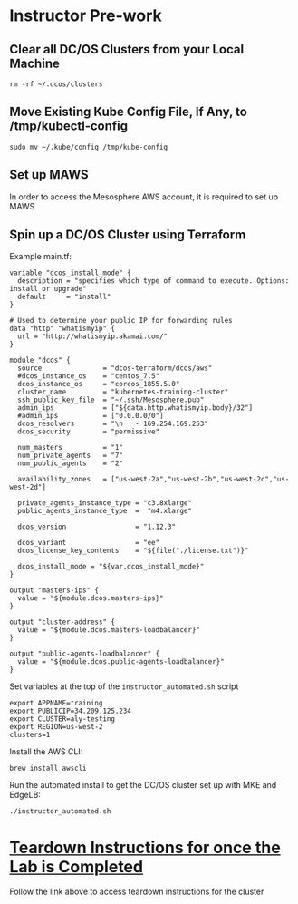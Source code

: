 # Instructor Pre-work

## Clear all DC/OS Clusters from your Local Machine
```
rm -rf ~/.dcos/clusters
```

## Move Existing Kube Config File, If Any, to /tmp/kubectl-config
```
sudo mv ~/.kube/config /tmp/kube-config
```

## Set up MAWS
In order to access the Mesosphere AWS account, it is required to set up MAWS

## Spin up a DC/OS Cluster using Terraform

Example main.tf:
```
variable "dcos_install_mode" {
  description = "specifies which type of command to execute. Options: install or upgrade"
  default     = "install"
}

# Used to determine your public IP for forwarding rules
data "http" "whatismyip" {
  url = "http://whatismyip.akamai.com/"
}

module "dcos" {
  source               = "dcos-terraform/dcos/aws"
  #dcos_instance_os    = "centos_7.5"
  dcos_instance_os     = "coreos_1855.5.0"
  cluster_name         = "kubernetes-training-cluster"
  ssh_public_key_file  = "~/.ssh/Mesosphere.pub"
  admin_ips            = ["${data.http.whatismyip.body}/32"]
  #admin_ips           = ["0.0.0.0/0"]
  dcos_resolvers       = "\n   - 169.254.169.253"
  dcos_security        = "permissive"

  num_masters          = "1"
  num_private_agents   = "7"
  num_public_agents    = "2"

  availability_zones   = ["us-west-2a","us-west-2b","us-west-2c","us-west-2d"]

  private_agents_instance_type = "c3.8xlarge"
  public_agents_instance_type  =  "m4.xlarge"

  dcos_version                 = "1.12.3"

  dcos_variant                 = "ee"
  dcos_license_key_contents    = "${file("./license.txt")}"

  dcos_install_mode = "${var.dcos_install_mode}"
}

output "masters-ips" {
  value = "${module.dcos.masters-ips}"
}

output "cluster-address" {
  value = "${module.dcos.masters-loadbalancer}"
}

output "public-agents-loadbalancer" {
  value = "${module.dcos.public-agents-loadbalancer}"
}
```

Set variables at the top of the `instructor_automated.sh` script
```
export APPNAME=training
export PUBLICIP=34.209.125.234
export CLUSTER=aly-testing
export REGION=us-west-2
clusters=1
```

Install the AWS CLI:
```
brew install awscli
```

Run the automated install to get the DC/OS cluster set up with MKE and EdgeLB:
```
./instructor_automated.sh
```

# [Teardown Instructions for once the Lab is Completed](https://github.com/ably77/dcos-kubernetes-training/tree/master/teardown.md)
Follow the link above to access teardown instructions for the cluster
